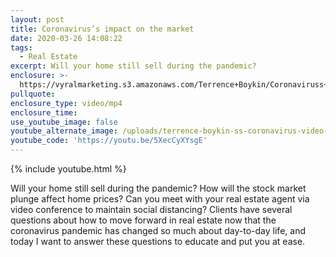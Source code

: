 ```yaml
---
layout: post
title: Coronavirus’s impact on the market
date: 2020-03-26 14:08:22
tags:
  - Real Estate
excerpt: Will your home still sell during the pandemic?
enclosure: >-
  https://vyralmarketing.s3.amazonaws.com/Terrence+Boykin/Coronaviruss+Impact+on+the+Market.mp4
pullquote:
enclosure_type: video/mp4
enclosure_time:
use_youtube_image: false
youtube_alternate_image: /uploads/terrence-boykin-ss-coronavirus-video-2-youtube.jpg
youtube_code: 'https://youtu.be/5XecCyXYsgE'
---
```


{% include youtube.html %}

Will your home still sell during the pandemic? How will the stock market plunge affect home prices? Can you meet with your real estate agent via video conference to maintain social distancing? Clients have several questions about how to move forward in real estate now that the coronavirus pandemic has changed so much about day-to-day life, and today I want to answer these questions to educate and put you at ease.&nbsp;
